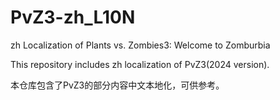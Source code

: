 # PvZ3-zh_L10N

zh Localization of Plants vs. Zombies3: Welcome to Zomburbia

This repository includes zh localization of PvZ3(2024 version).

本仓库包含了PvZ3的部分内容中文本地化，可供参考。
